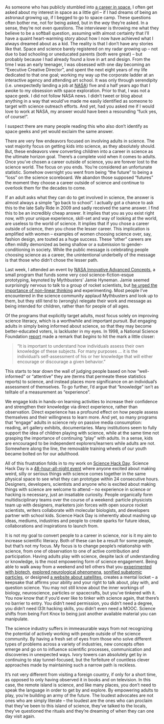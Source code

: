 

As someone who has publicly stumbled into [a career in space](http://www.youtube.com/watch?v=MZXmIkwQbjQ), I
often get asked about my interest in space as a little girl – if I had dreams of being an astronaut growing
up, if I begged to go to space camp. These questions often bother me, not for being asked, but in the *way*
they’re asked. In a sense, they’re not even questions. The interviewer is throwing me what they believe to
be a softball question, assuming with almost certainty that I’ll have a quaint heart-warming story about how
I now have achieved what I always dreamed about as a kid. The reality is that I don’t have any stories like
that. Space and science barely registered on my radar growing up – not due to bad schooling or
uneducated parents (both were great) – but probably because I had already found a love in art and
design. From the time I was an early teenager, I was obsessed with one day becoming an “Executive Creative
Director”, and spent the next eight years of my life dedicated to that one goal; working my way up the
corporate ladder at an interactive agency and attending art school. It was only through serendipity (i.e.
unexpectedly landing a job at [NASA](http://www.nasa.gov)) five and a half years ago that I awoke to my
obsession with space exploration. Prior to that, I was not a space geek. I did not follow NASA news. I
didn’t tweet or blog about anything in a way that would’ve made me easily identified as someone to target
with science outreach efforts. And yet, had you asked me if I would love to work at NASA, my answer would have
been a resounding “fuck yes, of course!”.

I suspect there are many people reading this who also don’t identify as space geeks and yet would exclaim
the same answer.

There are very few endeavors focused on involving adults in science. The vast majority focus on getting kids
into science, as they absolutely should. But, these endeavors view converting children into a career in
science as the ultimate horizon goal. There’s a complete void when it comes to adults. Once you’ve chosen
a career outside of science, you are forever lost to the science world. The focus on you ends. You’re
considered an unfortunate statistic. Somehow overnight you went from being “the future” to being a
“loss” on the science scoreboard. We abandon those supposed “futures” the moment they choose a career
outside of science and continue to overlook them for the decades to come.

If an adult asks what they can do to get involved in science, the answer is almost always a simple “go back
to school”. I actually got a chance to ask this to the late Sally Ride in 2009 and sadly received the same
answer. I find this to be an incredibly cheap answer. It implies that you as you exist right now, with your
unique experience, skill-set and way of looking at the world, are useless to the world of science. It implies
that if you chose a career outside of science, then you chose the lesser career. This implication is amplified
with women – examples of women choosing science over, say, fashion design, are touted as a huge success.
These “other” careers are often mildly demonized as being shallow or a submission to gender-conditioning
in society. While the public message is celebrating people choosing science as a career, the unintentional
underbelly of the message is that those who didn’t chose the lesser path.

Last week, I attended an event by [NASA Innovative Advanced Concepts](http://twitter.com/nasaiac), a
small program that funds some very cool science-fiction-esque prototyping, keynoted by
Mythbusters’ Jamie Hyneman. Jamie seemed surprisingly nervous to talk to a group of rocket scientists, but
[he urged the importance of non-linear
thinking](http://www.youtube.com/watch?v=cU-cO0RvpwQ) and experimenting. Most people I’ve
encountered in the science community applaud Mythbusters and look up to them, but they still tend to (wrongly)
relegate their work and message as being intended for children, rather than for people of all ages.  

Of the programs that explicitly target adults, most focus solely on improving science literacy, which is a
worthwhile and important pursuit. But engaging adults in simply being informed about science, so that they may
become better-educated voters, is lackluster in my eyes. In 1998, a National Science
Foundation [report](http://www.nsf.gov/statistics/seind98/pdf/c7.pdf) made a remark that *begins* to
hit the mark a little closer: 

>   
> “It is important to understand how individuals assess their own knowledge of these subjects. For many
> purposes ... it is the individual’s self-assessment of his or her knowledge that will either encourage or
> discourage a given behavior.”

This starts to tear down the wall of judging people based on how “well-informed” or “attentive” they
are (terms that permeate these statistics reports) to science, and instead places more significance on an
individual’s assessment of themselves. To go further, I’d argue that “knowledge” isn’t as telltale
of a measurement as “experience”. 

We engage kids in hands-on learning activities to increase their confidence and strengthen their knowledge via
direct experience, rather than observation. Direct experience has a profound effect on how people assess
themselves and their willingness to learn more. And yet, so many programs that “engage” adults in science
rely on passive media consumption: reading, art gallery exhibits, documentaries. Many institutions seem to
fully support the idea of children playing with science, while at the same time not grasping the importance of
continuing “play” with adults. In a sense, kids are encouraged to be independent explorers/learners while
adults are not. Somewhere along the line, the removable training wheels of our youth became bolted on for our
adulthood.

All of this frustration folds in to my work on [Science Hack Day](http://sciencehackday.org). Science Hack Day
is a [48-hour-all-night event](https://www.youtube.com/watch?v=Dzb_QCYxi3I) where anyone excited about
making weird, silly or serious things with science comes together in the same physical space to see what
they can prototype within 24 consecutive hours. Designers, developers, scientists and anyone who is excited
about making things with science are welcome to attend – no experience in science or hacking is necessary,
just an insatiable curiosity. People organically form multidisciplinary teams over the course of a weekend:
particle physicists team up with designers, marketers join forces with open source rocket scientists, writers
collaborate with molecular biologists, and developers partner with school kids. Science Hack Day is
inherently about mashing up ideas, mediums, industries and people to create sparks for future ideas,
collaborations and inspirations to launch from.

It is not my goal to convert people to a career in science, nor is it my aim to increase scientific literacy.
Both of these can be a result for some people, but that’s not my focus. My focus is to change people’s
relationship with science, from one of observation to one of active contribution and participation. Having
adults play with science, despite lack of understanding or knowledge, is the most empowering form of science
engagement. Being able to walk away from a weekend and tell others that you [experimented with
biotech](http://sciencehackday.org/project/dnaquiri/), [explored neurological
phenomena](http://sciencehackday.org/project/syneseizure/), [sonified subatomic
particles](http://www.mattbellis.com/windchime/), or designed [a website about
satellites](https://github.com/gleitz/spheremusic), creates a mental locket – a keepsake that affirms
your ability and your right to talk about, play with, and question science. You may not still know about the
inner workings of biology, neuroscience, particles or spacecrafts, but you’ve tinkered with it. You now know
that if you’d ever like to tinker with science again, that there’s no barrier to entry. You didn’t need
permission, you didn’t need a degree, you didn’t need l33t hacking skills, you didn’t even need a MOOC.
Science shifts from being Fort Knox to being just another available material you can manipulate.

The science industry suffers in immeasurable ways from not recognizing the potential of actively working with
people outside of the science community. By having a fresh set of eyes from those who solve different types of
problems across a variety of industries, new concepts often emerge and go on to influence scientific
processes, communication and discoveries in unexpected ways. Ivory towers can absolutely get by in continuing
to stay tunnel-focused, but the forfeiture of countless clever approaches made by maintaining such a narrow
path is reckless.

It’s not very different from visiting a foreign country, if only for a short time, as opposed to only having
observed it in books and on television. In this case, the remote island is science, and like many places, you
don’t need to speak the language in order to get by and explore. By empowering adults to play, you’re
building an army of the future. The loudest advocates are not ones who are simply literate – the loudest are
the ones who can proclaim that they’ve been to this island of science, they’ve talked to the locals,
they’ve questioned the rituals and they’re dreaming of when they can one day visit again.
